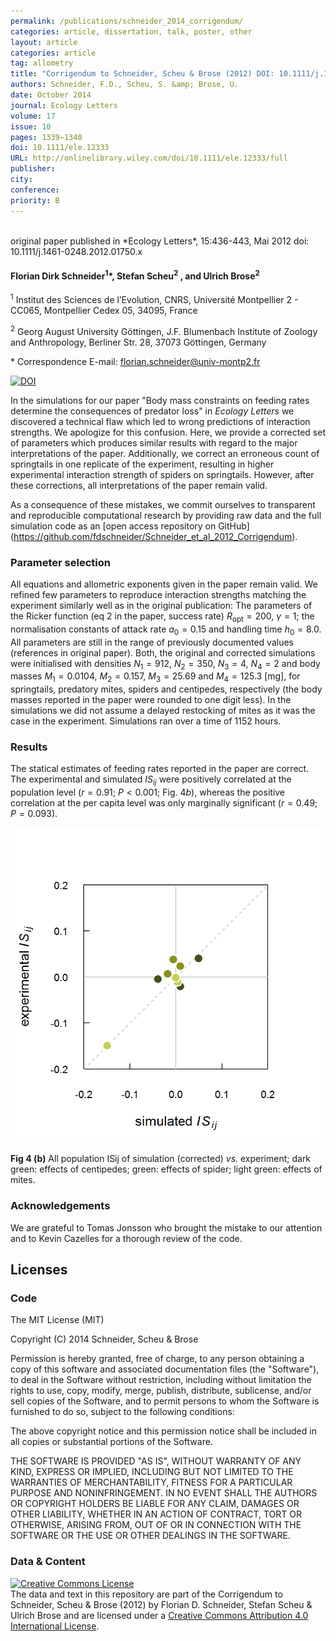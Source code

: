 ```yaml
---
permalink: /publications/schneider_2014_corrigendum/
categories: article, dissertation, talk, poster, other
layout: article
categories: article
tag: allometry
title: "Corrigendum to Schneider, Scheu & Brose (2012) DOI: 10.1111/j.1461-0248.2012.01750.x"
authors: Schneider, F.D., Scheu, S. &amp; Brose, U.
date: October 2014
journal: Ecology Letters
volume: 17
issue: 10
pages: 1339–1340
doi: 10.1111/ele.12333
URL: http://onlinelibrary.wiley.com/doi/10.1111/ele.12333/full
publisher:
city:
conference:
priority: B
---
```


<br>
original paper published in *Ecology Letters*, 15:436-443, Mai 2012
doi: 10.1111/j.1461-0248.2012.01750.x

####  Florian Dirk Schneider<sup>1</sup>*, Stefan Scheu<sup>2</sup> , and Ulrich Brose<sup>2</sup>

<sup>1</sup> Institut des Sciences de l’Evolution, CNRS, Université Montpellier 2 - CC065, Montpellier Cedex 05, 34095, France

<sup>2</sup> Georg August University Göttingen, J.F. Blumenbach Institute of Zoology and Anthropology, Berliner Str. 28, 37073 Göttingen, Germany

\* Correspondence E-mail: florian.schneider@univ-montp2.fr

[![DOI](https://zenodo.org/badge/4927/fdschneider/Schneider_et_al_2012_Corrigendum.png)](http://dx.doi.org/10.5281/zenodo.10878)

In the simulations for our paper "Body mass constraints on feeding rates determine the consequences of predator loss" in *Ecology Letters* we discovered a technical flaw which led to wrong predictions of interaction strengths. We apologize for this confusion.
Here, we provide a corrected set of parameters which produces similar results with regard to the major interpretations of the paper.
Additionally, we correct an erroneous count of springtails in one replicate of the experiment, resulting in higher experimental interaction strength of spiders on springtails.
However, after these corrections, all interpretations of the paper remain valid.

As a consequence of these mistakes, we commit ourselves to
transparent and reproducible computational research by providing
raw data and the full simulation code as an [open
access repository on GitHub] (https://github.com/fdschneider/Schneider_et_al_2012_Corrigendum).

### Parameter selection

All equations and allometric exponents given in the paper remain valid. We refined few parameters to reproduce interaction strengths matching the experiment similarly well as in the original publication: The parameters of the Ricker function (eq 2 in the paper, success rate) $R_\mathrm{opt} = 200$, $γ = 1$; the normalisation constants of attack rate $a_0 = 0.15$ and handling time $h_0 = 8.0$. All parameters are still in the range of previously documented values (references in original paper). Both, the original and corrected simulations were initialised with densities $N_1 = 912$, $N_2 = 350$, $N_3 = 4$, $N_4 = 2$ and body masses $M_1 = 0.0104$, $M_2 = 0.157$, $M_3 = 25.69$ and $M_4 = 125.3$ [mg], for springtails, predatory mites, spiders and centipedes, respectively (the body masses reported in the paper were rounded to one digit less). In the simulations we did not assume a delayed restocking of mites as it was the case in the experiment. Simulations ran over a time of 1152 hours.

### Results

The statical estimates of feeding rates reported in the paper are correct. The experimental and simulated $IS_{ij}$ were positively correlated at the population level ($r = 0.91$; $P < 0.001$; Fig. 4*b*), whereas the positive correlation at the per capita level was only marginally significant ($r = 0.49$; $P = 0.093$).

![Fig 4 (b) All population $IS_{ij}$ of simulation (corrected) *vs.* experiment; dark green: effects of centipedes; green: effects of spider; light green: effects of mites.](https://raw.githubusercontent.com/fdschneider/Schneider_et_al_2012_Corrigendum/release/manuscript/schneider_fig4b.png)

**Fig 4 (b)** All population ISij of simulation (corrected) *vs.* experiment; dark green: effects of centipedes; green: effects of spider; light green: effects of mites.

### Acknowledgements

We are grateful to Tomas Jonsson who brought the mistake to our attention and to Kevin Cazelles for a thorough review of the code.


## Licenses

### Code

The MIT License (MIT)

Copyright (C) 2014  Schneider, Scheu & Brose

Permission is hereby granted, free of charge, to any person obtaining a copy of this software and associated documentation files (the "Software"), to deal in the Software without restriction, including without limitation the rights to use, copy, modify, merge, publish, distribute, sublicense, and/or sell copies of the Software, and to permit persons to whom the Software is furnished to do so, subject to the following conditions:

The above copyright notice and this permission notice shall be included in all copies or substantial portions of the Software.

THE SOFTWARE IS PROVIDED "AS IS", WITHOUT WARRANTY OF ANY KIND, EXPRESS OR IMPLIED, INCLUDING BUT NOT LIMITED TO THE WARRANTIES OF MERCHANTABILITY, FITNESS FOR A PARTICULAR PURPOSE AND NONINFRINGEMENT. IN NO EVENT SHALL THE AUTHORS OR COPYRIGHT HOLDERS BE LIABLE FOR ANY CLAIM, DAMAGES OR OTHER LIABILITY, WHETHER IN AN ACTION OF CONTRACT, TORT OR OTHERWISE, ARISING FROM, OUT OF OR IN CONNECTION WITH THE SOFTWARE OR THE USE OR OTHER DEALINGS IN THE SOFTWARE.

###  Data & Content

<a rel="license" href="http://creativecommons.org/licenses/by/4.0/"><img alt="Creative Commons License" style="border-width:0" src="https://i.creativecommons.org/l/by/4.0/88x31.png" /></a><br />The data and text in this repository are part of the <span xmlns:dct="http://purl.org/dc/terms/" property="dct:title">Corrigendum to Schneider, Scheu & Brose (2012)</span> by <span xmlns:cc="http://creativecommons.org/ns#" property="cc:attributionName">Florian D. Schneider, Stefan Scheu & Ulrich Brose</span> and are licensed under a <a rel="license" href="http://creativecommons.org/licenses/by/4.0/">Creative Commons Attribution 4.0 International License</a>.
